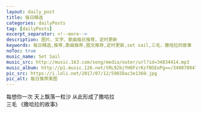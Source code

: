 ```yaml
---
layout: daily_post
title: 每日精选
categories: dailyPosts
tag: [dailyPosts]
excerpt_separator: <!--more-->
description: 图片、文字、歌曲每日推荐，定时更新
keywords: 每日精选,推荐,歌曲推荐,图文推荐,定时更新,set sail,三毛，撒哈拉的故事
noToc: true
music_name: Set Sail
music_src: http://music.163.com/song/media/outer/url?id=34834414.mp3
music_album: http://p1.music.126.net/tRL92bjYHOFzrKzfNSEoPg==/3400789471685993.jpg
pic_src: https://i.loli.net/2017/07/12/59658ac3e1369.jpg
pic_alt: 每日推荐美图
---
```


每想你一次
天上飘落一粒沙
从此形成了撒哈拉
<br/>
三毛 《撒哈拉的故事》